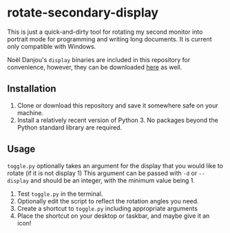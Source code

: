 # rotate-secondary-display

This is just a quick-and-dirty tool for rotating my second monitor into portrait mode for programming and writing long documents.
It is current only compatible with Windows.

Noël Danjou's `display` binaries are included in this repository for convenience, however, they can be downloaded [here](http://noeld.com/programs.asp?cat=misc#display) as well.

## Installation

1. Clone or download this repository and save it somewhere safe on your machine.
2. Install a relatively recent version of Python 3. No packages beyond the Python standard library are required.

## Usage

`toggle.py` optionally takes an argument for the display that you would like to rotate (if it is not display 1)
This argument can be passed with `-d` or `--display` and should be an integer, with the minimum value being 1.

1. Test `toggle.py` in the terminal.
2. Optionally edit the script to reflect the rotation angles you need.
3. Create a shortcut to `toggle.py` including appropriate arguments
4. Place the shortcut on your desktop or taskbar, and maybe give it an icon!
